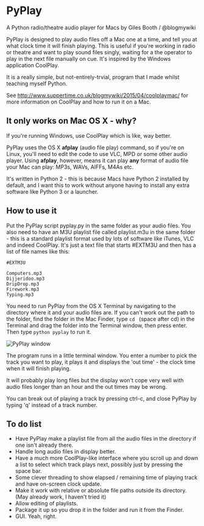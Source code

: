 # PyPlay
A Python radio/theatre audio player for Macs by Giles Booth / @blogmywiki

PyPlay is designed to play audio files off a Mac one at a time, and tell you at what clock time it will finish playing. This is useful if you're working in radio or theatre and want to play sound files singly, waiting for a the operator to play in the next file manually on cue. It's inspired by the Windows application CoolPlay.

It is a really simple, but not-entirely-trvial, program that I made whilst teaching myself Python.

See http://www.suppertime.co.uk/blogmywiki/2015/04/coolplaymac/ for more information on CoolPlay and how to run it on a Mac.

It only works on Mac OS X - why?
--------------------------------
If you're running Windows, use CoolPlay which is like, way better.

PyPlay uses the OS X **afplay** (audio file play) command, so if you're on Linux, you'll need to edit the code to use VLC, MPD or some other audio player. Using **afplay**, however, means it can play **any** format of audio file your Mac can play: MP3s, WAVs, AIFFs, M4As etc.

It's written in Python 2 - this is because Macs have Python 2 installed by default, and I want this to work without anyone having to install any extra software like Python 3 or a launcher.

How to use it
-------------
Put the PyPlay script pyplay.py in the same folder as your audio files. You also need to have an M3U playlist file called playlist.m3u in the same folder - this is a standard playlist format used by lots of software like iTunes, VLC and indeed CoolPlay. It's just a text file that starts #EXTM3U and then has a list of file names like this:

    #EXTM3U

    Computers.mp3
    Dijjeridoo.mp3
    DripDrop.mp3
    Firework.mp3
    Typing.mp3

You need to run PyPlay from the OS X Terminal by navigating to the directory where it and your audio files are. If you can't work out the path to the folder, find the folder in the Mac Finder, type `cd ` (space after cd) in the Terminal and drag the folder into the Terminal window, then press enter. Then type `python pyplay` to run it.

![PyPlay window](http://www.suppertime.co.uk/pyplay/pyplay.png)

The program runs in a little terminal window. You enter a number to pick the track you want to play, it plays it and displays the 'out time' - the clock time when it will finish playing.

It will probably play long files but the display won't cope very well with audio files longer than an hour and the out times may be wrong.

You can break out of playing a track by pressing ctrl-c, and close PyPlay by typing 'q' instead of a track number.

To do list
----------
- Have PyPlay make a playlist file from all the audio files in the directory if one isn't already there.
- Handle long audio files in display better.
- Have a much more CoolPlay-like interface where you scroll up and down a list to select which track plays next, possibly just by pressing the space bar.
- Some clever threading to show elapsed / remaining time of playing track and have on-screen clock update.
- Make it work with relative or absolute file paths outside its directory. (May already work, I haven't tried it)
- Allow editing of playlists.
- Package it up so you drop it in the folder and run it from the Finder.
- GUI. Yeah, right.

